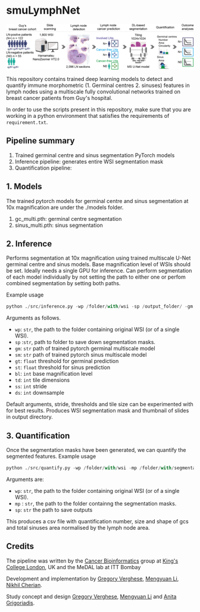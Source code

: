 # smuLymphNet

![](smuLymphNet.png)


This repository contains trained deep learning models to detect and quantify immune morphometric (1. Germinal centres 2. sinuses) features in lymph nodes using a multiscale fully convolutional networks trained on breast cancer patients from Guy's hospital.

In order to use the scripts present in this repository, make sure that you are working in a python environment that satisfies the requirements of
`requirement.txt`.

## Pipeline summary 

1. Trained germinal centre and sinus segmentation PyTorch models
2. Inference pipeline: generates entire WSI segmentation mask
3. Quantification pipeline:


## 1. Models

The trained pytorch models for germinal centre and sinus segmentation at 10x magnification are under the ./models folder.

1. gc_multi.pth: germinal centre segmentation
2. sinus_multi.pth: sinus segmentation

## 2. Inference

Performs segmentation at 10x magnification using trained multiscale U-Net germinal centre and sinus models. Base magnification level of WSIs should be set. Ideally needs a single GPU for inference. Can perform segmentation of each model individually by not setting the path to either one or perfom combined segmentation by setting both paths.

Example usage

```python
python ./src/inference.py -wp /folder/with/wsi -sp /output_folder/ -gm /models/gc_multi.pth -sm /models/sinus_multi.pth
```

Arguments as follows.

* `wp`: `str`, the path to the folder containing original WSI (or of a single WSI).
* `sp` :`str`, path to folder to save down segmentation masks.
* `gm`: `str` path of trained pytorch germinal multiscale model
* `sm`: `str` path of trained pytorch sinus multiscale model
* `gt`: `float` threshold for germinal prediction
* `st`: `float` threshold for sinus prediction
* `bl`: `int` base magnification level
* `td`: `int` tile dimensions
* `ss`: `int` stride 
* `ds`: `int` downsample

Default arguments, stride, thresholds and tile size can be experimented with for best results. Produces WSI segmentation mask and thumbnail of slides in output directory. 

## 3. Quantification

Once the segmentation masks have been generated, we can quantify the segmented features. Example usage

```python
python ./src/quantify.py -wp /folder/with/wsi -mp /folder/with/segmentation_masks -sp /folder/to_save_output
```
 
Arguments are:

* `wp`: `str`, the path to the folder containing original WSI (or of a single WSI).
* `mp` : `str`, the path to the folder containng the segmentation masks.
* `sp`: `str` the path to save outputs

This produces a csv file with quantification number, size and shape of gcs and total sinuses area normalised by the lymph node area.

## Credits

The pipeline was written by the [Cancer Bioinformatics][url_cb] group at [King's College London][url_kcl], UK and the MeDAL lab at ITT Bombay

Development and implementation by [Gregory Verghese](gregory.e.verghese@kcl.ac.uk), [Mengyuan Li](mengyuan.3.li@@kcl.ac.uk), [Nikhil Cherian](nikhilcherian30@gmail.com). 

Study concept and design [Gregory Verghese](gregory.verghese.@kcl.ac.uk), [Mengyuan Li](mengyuan.3.li@@kcl.ac.uk) and [Anita Grigoriadis](anita.grigoriadis@kcl.ac.uk).

[url_cb]: http://cancerbioinformatics.co.uk/
[url_kcl]: https://www.kcl.ac.uk/


